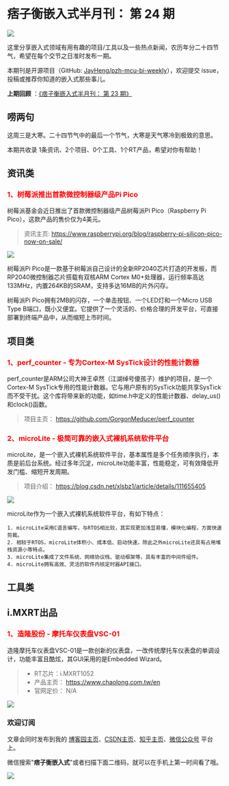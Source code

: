 # 痞子衡嵌入式半月刊： 第 24 期

![](http://henjay724.com/image/cnblogs/pzh_mcu_bi_weekly.PNG)

这里分享嵌入式领域有用有趣的项目/工具以及一些热点新闻，农历年分二十四节气，希望在每个交节之日准时发布一期。

本期刊是开源项目（GitHub: [JayHeng/pzh-mcu-bi-weekly](https://github.com/JayHeng/pzh-mcu-bi-weekly)），欢迎提交 issue，投稿或推荐你知道的嵌入式那些事儿。

**上期回顾** ：[《痞子衡嵌入式半月刊： 第 23 期》](https://www.cnblogs.com/henjay724/p/14243692.html)

## 唠两句

这周三是大寒。二十四节气中的最后一个节气，大寒是天气寒冷到极致的意思。

本期共收录 1条资讯、2个项目、0个工具、1个RT产品，希望对你有帮助！

## 资讯类

### <font color="red">1、树莓派推出首款微控制器级产品Pi Pico</font>

树莓派基金会近日推出了首款微控制器级产品树莓派Pi Pico（Raspberry Pi Pico），这款产品的售价仅为4美元。

> 资讯主页: https://www.raspberrypi.org/blog/raspberry-pi-silicon-pico-now-on-sale/

![](http://henjay724.com/image/biweekly/Raspberry-Pi-Pico.PNG)


树莓派Pi Pico是一款基于树莓派自己设计的全新RP2040芯片打造的开发板，而RP2040微控制器芯片搭载有双核ARM Cortex M0+处理器，运行频率高达133MHz，内置264KB的SRAM，支持多达16MB的片外闪存。

树莓派Pi Pico拥有2MB的闪存，一个单击按钮、一个LED灯和一个Micro USB Type B端口，既小又便宜。它提供了一个灵活的、价格合理的开发平台，可直接部署到终端产品中，从而缩短上市时间。

## 项目类

### <font color="red">1、perf_counter - 专为Cortex-M SysTick设计的性能计数器</font>

perf_counter是ARM公司大神王卓然（江湖绰号傻孩子）维护的项目，是一个Cortex-M SysTick专用的性能计数器。它与用户原有的SysTick功能共享SysTick而不受干扰。这个库将带来新的功能，如time.h中定义的性能计数器、delay_us()和clock()函数。

> 项目主页： https://github.com/GorgonMeducer/perf_counter

### <font color="red">2、microLite - 极简可靠的嵌入式裸机系统软件平台</font>

microLite，是一个嵌入式裸机系统软件平台，基本属性是多个任务顺序执行，本质是前后台系统。经过多年沉淀，microLite功能丰富，性能稳定，可有效降低开发门槛、缩短开发周期。

> 项目介绍： https://blog.csdn.net/xlsbz1/article/details/111655405

![](http://henjay724.com/image/biweekly/microLite.PNG)

microLite作为一个嵌入式裸机系统软件平台，有如下特点：

```text
1. microLite采用C语言编写，与RTOS相比较，其实现更加浅显易懂，模块化编程，方面快速剪裁。
2. 相较于RTOS，microLite体积小、成本低、启动快速，除此之外microLite还具有占用堆栈资源小等特点。
3. microLite集成了文件系统、网络协议栈、驱动框架等，具有丰富的中间件组件。
4. microLite拥有高效、灵活的软件内核定时器API接口。
```

## 工具类

## i.MXRT出品

### <font color="red">1、造隆股份 - 摩托车仪表盘VSC-01</font>

造隆摩托车仪表盘VSC-01是一款创新的仪表盘，一改传统摩托车仪表盘的单调设计，功能丰富且酷炫，其GUI采用的是Embedded Wizard。

> * RT芯片：i.MXRT1052   
> * 产品主页： https://www.chaolong.com.tw/en  
> * 官网定价： N/A  

![](http://henjay724.com/image/biweekly/CHAOLONG-VSC-01.PNG)

### 欢迎订阅

文章会同时发布到我的 [博客园主页](https://www.cnblogs.com/henjay724/)、[CSDN主页](https://blog.csdn.net/henjay724)、[知乎主页](https://www.zhihu.com/people/henjay724)、[微信公众号](http://weixin.sogou.com/weixin?type=1&query=痞子衡嵌入式) 平台上。

微信搜索"__痞子衡嵌入式__"或者扫描下面二维码，就可以在手机上第一时间看了哦。

![](http://henjay724.com/image/github/pzhMcu_qrcode_258x258.jpg)

